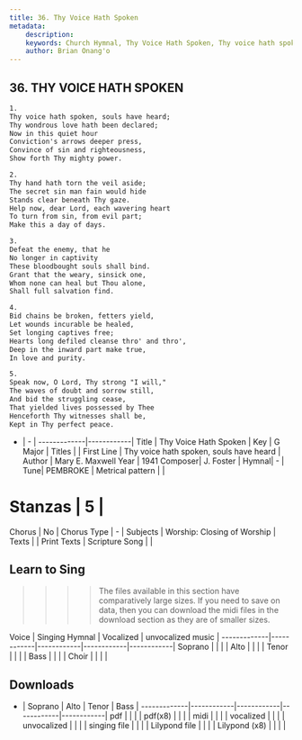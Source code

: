 ```yaml
---
title: 36. Thy Voice Hath Spoken
metadata:
    description: 
    keywords: Church Hymnal, Thy Voice Hath Spoken, Thy voice hath spoken, souls have heard, 
    author: Brian Onang'o
---
```



## 36. THY VOICE HATH SPOKEN

```txt
1.
Thy voice hath spoken, souls have heard; 
Thy wondrous love hath been declared; 
Now in this quiet hour 
Conviction's arrows deeper press, 
Convince of sin and righteousness, 
Show forth Thy mighty power. 

2.
Thy hand hath torn the veil aside; 
The secret sin man fain would hide 
Stands clear beneath Thy gaze. 
Help now, dear Lord, each wavering heart 
To turn from sin, from evil part; 
Make this a day of days. 

3.
Defeat the enemy, that he 
No longer in captivity 
These bloodbought souls shall bind. 
Grant that the weary, sinsick one, 
Whom none can heal but Thou alone, 
Shall full salvation find. 

4.
Bid chains be broken, fetters yield, 
Let wounds incurable be healed, 
Set longing captives free; 
Hearts long defiled cleanse thro' and thro', 
Deep in	the inward part make true, 
In love and purity. 

5.
Speak now, O Lord, Thy strong "I will," 
The waves of doubt and sorrow still, 
And bid the struggling cease, 
That yielded lives possessed by Thee 
Henceforth Thy witnesses shall be, 
Kept in Thy perfect peace.

```

- |   -  |
-------------|------------|
Title | Thy Voice Hath Spoken |
Key | G Major |
Titles |  |
First Line | Thy voice hath spoken, souls have heard |
Author | Mary E. Maxwell
Year | 1941
Composer| J. Foster |
Hymnal|  - |
Tune| PEMBROKE |
Metrical pattern | |
# Stanzas | 5 |
Chorus | No |
Chorus Type | - |
Subjects | Worship: Closing of Worship |
Texts |  |
Print Texts | 
Scripture Song |  |
  
## Learn to Sing

>>>> The files available in this section have comparatively large sizes. If you need to save on data, then you can download the midi files in the download section as they are of smaller sizes.

Voice |  Singing Hymnal | Vocalized | unvocalized music |
-------------|------------|------------|------------|------------|
Soprano | | | |
Alto | | | |
Tenor | | | |
Bass | | | |
Choir | | | |

## Downloads

- |  Soprano | Alto | Tenor | Bass |
-------------|------------|------------|------------|------------|
pdf | | | |
pdf(x8) | | | |
midi | | | |
vocalized | | | |
unvocalized | | | |
singing file | | | |
Lilypond file | | | |
Lilypond (x8) | | | |
  